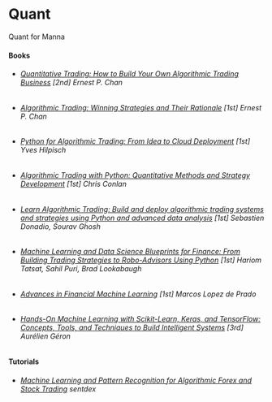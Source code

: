 # Quant
Quant for Manna

#### Books
* ###### [Quantitative Trading: How to Build Your Own Algorithmic Trading Business](https://www.amazon.com/Quantitative-Trading-Build-Algorithmic-Business/dp/1119800064) [2nd] Ernest P. Chan
* ###### [Algorithmic Trading: Winning Strategies and Their Rationale](https://www.amazon.com/Algorithmic-Trading-Winning-Strategies-Rationale/dp/1118460146) [1st] Ernest P. Chan
* ###### [Python for Algorithmic Trading: From Idea to Cloud Deployment](https://www.amazon.com/Python-Algorithmic-Trading-Cloud-Deployment/dp/149205335X) [1st] Yves Hilpisch
* ###### [Algorithmic Trading with Python: Quantitative Methods and Strategy Development](https://www.amazon.com/dp/B086Y6H6YG) [1st] Chris Conlan
* ###### [Learn Algorithmic Trading: Build and deploy algorithmic trading systems and strategies using Python and advanced data analysis](https://www.amazon.com/Learn-Algorithmic-Trading-algorithmic-strategies/dp/178934834X) [1st] Sebastien Donadio, Sourav Ghosh
* ###### [Machine Learning and Data Science Blueprints for Finance: From Building Trading Strategies to Robo-Advisors Using Python](https://www.amazon.com/Machine-Learning-Science-Blueprints-Finance/dp/1492073059) [1st] Hariom Tatsat, Sahil Puri, Brad Lookabaugh
* ###### [Advances in Financial Machine Learning](https://www.amazon.com/Advances-Financial-Machine-Learning-Marcos/dp/1119482089) [1st] Marcos Lopez de Prado
* ###### [Hands-On Machine Learning with Scikit-Learn, Keras, and TensorFlow: Concepts, Tools, and Techniques to Build Intelligent Systems](https://www.amazon.com/Hands-Machine-Learning-Scikit-Learn-TensorFlow-dp-1098125975/dp/1098125975) [3rd] Aurélien Géron

#### Tutorials
* ###### [Machine Learning and Pattern Recognition for Algorithmic Forex and Stock Trading](https://pythonprogramming.net/machine-learning-pattern-recognition-algorithmic-forex-stock-trading/) sentdex
